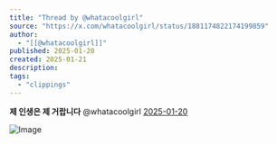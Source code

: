 ```yaml
---
title: "Thread by @whatacoolgirl"
source: "https://x.com/whatacoolgirl/status/1881174822174199859"
author:
  - "[[@whatacoolgirl]]"
published: 2025-01-20
created: 2025-01-21
description:
tags:
  - "clippings"
---
```

**제 인생은 제 거랍니다** @whatacoolgirl [2025-01-20](https://x.com/whatacoolgirl/status/1881174822174199859)

![Image](https://pbs.twimg.com/media/Ghs4u7DacAA8rbq?format=jpg&name=large)